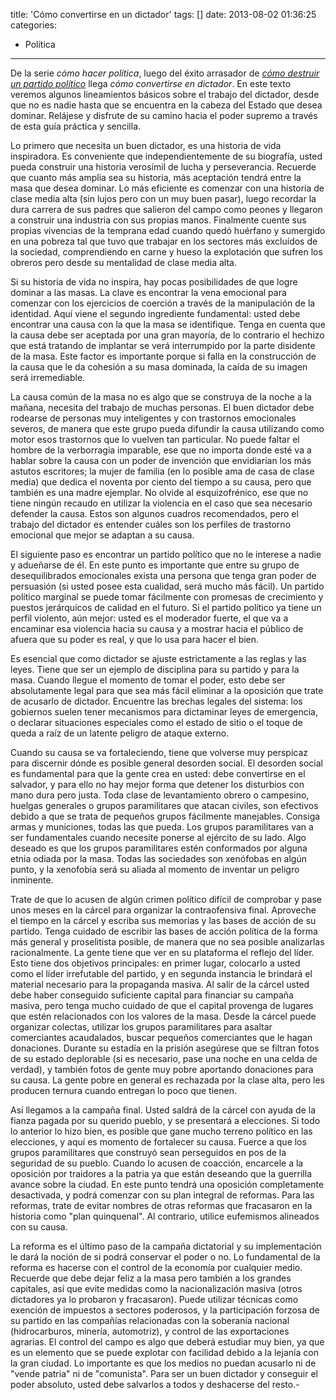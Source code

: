 title: 'Cómo convertirse en un dictador'
tags: []
date: 2013-08-02 01:36:25
categories:
  - Política
---

De la serie _cómo hacer política_, luego del éxito arrasador de [_cómo destruir un partido político_](http://confesionesdelfin.blogspot.com.ar/2013/06/como-destruir-un-partido-politico.html)&nbsp;llega _cómo convertirse en dictador_. En este texto veremos algunos lineamientos básicos sobre el trabajo del dictador, desde que no es nadie hasta que se encuentra en la cabeza del Estado que desea dominar. Relájese y disfrute de su camino hacia el poder supremo a través de esta guía práctica y sencilla.

<!-- more -->

Lo primero que necesita un buen dictador, es una historia de vida inspiradora. Es conveniente que independientemente de su biografía, usted pueda construir una historia verosímil de lucha y perseverancia. Recuerde que cuanto más amplia sea su historia, más aceptación tendrá entre la masa que desea dominar. Lo más eficiente es comenzar con una historia de clase media alta (sin lujos pero con un muy buen pasar), luego recordar la dura carrera de sus padres que salieron del campo como peones y llegaron a construir una industria con sus propias manos. Finalmente cuente sus propias vivencias de la temprana edad cuando quedó huérfano y sumergido en una pobreza tal que tuvo que trabajar en los sectores más excluídos de la sociedad, comprendiendo en carne y hueso la explotación que sufren los obreros pero desde su mentalidad de clase media alta.

Si su historia de vida no inspira, hay pocas posibilidades de que logre dominar a las masas. La clave es encontrar la vena emocional para comenzar con los ejercicios de coerción a través de la manipulación de la identidad. Aquí viene el segundo ingrediente fundamental: usted debe encontrar una causa con la que la masa se identifique. Tenga en cuenta que la causa debe ser aceptada por una gran mayoría, de lo contrario el hechizo que está tratando de implantar se verá interrumpido por la parte disidente de la masa. Este factor es importante porque si falla en la construcción de la causa que le da cohesión a su masa dominada, la caída de su imagen será irremediable.

La causa común de la masa no es algo que se construya de la noche a la mañana, necesita del trabajo de muchas personas. El buen dictador debe rodearse de personas muy inteligentes y con trastornos emocionales severos, de manera que este grupo pueda difundir la causa utilizando como motor esos trastornos que lo vuelven tan particular. No puede faltar el hombre de la verborragia imparable, ese que no importa donde esté va a hablar sobre la causa con un poder de invención que envidiarían los más astutos escritores; la mujer de familia (en lo posible ama de casa de clase media) que dedica el noventa por ciento del tiempo a su causa, pero que también es una madre ejemplar. No olvide al esquizofrénico, ese que no tiene ningún recaudo en utilizar la violencia en el caso que sea necesario defender la causa. Estos son algunos cuadros recomendados, pero el trabajo del dictador es entender cuáles son los perfiles de trastorno emocional que mejor se adaptan a su causa.

El siguiente paso es encontrar un partido político que no le interese a nadie y adueñarse de él. En este punto es importante que entre su grupo de desequilibrados emocionales exista una persona que tenga gran poder de persuasión (si usted posee esta cualidad, será mucho más fácil). Un partido político marginal se puede tomar fácilmente con promesas de crecimiento y puestos jerárquicos de calidad en el futuro. Si el partido político ya tiene un perfil violento, aún mejor: usted es el moderador fuerte, el que va a encaminar esa violencia hacia su causa y a mostrar hacia el público de afuera que su poder es real, y que lo usa para hacer el bien.

Es esencial que como dictador se ajuste estrictamente a las reglas y las leyes. Tiene que ser un ejemplo de disciplina para su partido y para la masa. Cuando llegue el momento de tomar el poder, esto debe ser absolutamente legal para que sea más fácil eliminar a la oposición que trate de acusarlo de dictador. Encuentre las brechas legales del sistema: los gobiernos suelen tener mecanismos para dictaminar leyes de emergencia, o declarar situaciones especiales como el estado de sitio o el toque de queda a raíz de un latente peligro de ataque externo.

Cuando su causa se va fortaleciendo, tiene que volverse muy perspicaz para discernir dónde es posible general desorden social. El desorden social es fundamental para que la gente crea en usted: debe convertirse en el salvador, y para ello no hay mejor forma que detener los disturbios con mano dura pero justa. Toda clase de levantamiento obrero o campesino, huelgas generales o grupos paramilitares que atacan civiles, son efectivos debido a que se trata de pequeños grupos fácilmente manejables. Consiga armas y municiones, todas las que pueda. Los grupos paramilitares van a ser fundamentales cuando necesite ponerse al ejército de su lado. Algo deseado es que los grupos paramilitares estén conformados por alguna etnia odiada por la masa. Todas las sociedades son xenófobas en algún punto, y la xenofobia será su aliada al momento de inventar un peligro inminente.

Trate de que lo acusen de algún crimen político difícil de comprobar y pase unos meses en la cárcel para organizar la contraofensiva final. Aproveche el tiempo en la cárcel y escriba sus memorias y las bases de acción de su partido. Tenga cuidado de escribir las bases de acción política de la forma más general y proselitista posible, de manera que no sea posible analizarlas racionalmente. La gente tiene que ver en su plataforma el reflejo del líder. Esto tiene dos objetivos principales: en primer lugar, colocarlo a usted como el líder irrefutable del partido, y en segunda instancia le brindará el material necesario para la propaganda masiva. Al salir de la cárcel usted debe haber conseguido suficiente capital para financiar su campaña masiva, pero tenga mucho cuidado de que el capital provenga de lugares que estén relacionados con los valores de la masa. Desde la cárcel puede organizar colectas, utilizar los grupos paramilitares para asaltar comerciantes acaudalados, buscar pequeños comerciantes que le hagan donaciones. Durante su estadía en la prisión asegúrese que se filtran fotos de su estado deplorable (si es necesario, pase una noche en una celda de verdad), y también fotos de gente muy pobre aportando donaciones para su causa. La gente pobre en general es rechazada por la clase alta, pero les producen ternura cuando entregan lo poco que tienen.

Así llegamos a la campaña final. Usted saldrá de la cárcel con ayuda de la fianza pagada por su querido pueblo, y se presentará a elecciones. Si todo lo anterior lo hizo bien, es posible que gane mucho terreno político en las elecciones, y aquí es momento de fortalecer su causa. Fuerce a que los grupos paramilitares que construyó sean perseguidos en pos de la seguridad de su pueblo. Cuando lo acusen de coacción, encarcele a la oposición por traidores a la patria ya que están deseando que la guerrilla avance sobre la ciudad. En este punto tendrá una oposición completamente desactivada, y podrá comenzar con su plan integral de reformas. Para las reformas, trate de evitar nombres de otras reformas que fracasaron en la historia como "plan quinquenal". Al contrario, utilice eufemismos alineados con su causa.

La reforma es el último paso de la campaña dictatorial y su implementación le dará la noción de si podrá conservar el poder o no. Lo fundamental de la reforma es hacerse con el control de la economía por cualquier medio. Recuerde que debe dejar feliz a la masa pero también a los grandes capitales, así que evite medidas como la nacionalización masiva (otros dictadores ya lo probaron y fracasaron). Puede utilizar técnicas como exención de impuestos a sectores poderosos, y la participación forzosa de su partido en las compañías relacionadas con la soberanía nacional (hidrocarburos, minería, automotriz), y control de las exportaciones agrarias. El control del campo es algo que deberá estudiar muy bien, ya que es un elemento que se puede explotar con facilidad debido a la lejanía con la gran ciudad. Lo importante es que los medios no puedan acusarlo ni de "vende patria" ni de "comunista". Para ser un buen dictador y conseguir el poder absoluto, usted debe salvarlos a todos y deshacerse del resto.-
